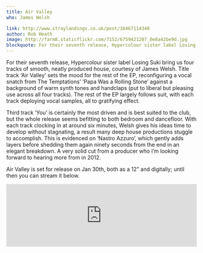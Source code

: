 ```yaml
---
title: Air Valley
who: James Welsh

link: http://www.straylandings.co.uk/post/16467114340
author: Rob Heath
image: http://farm8.staticflickr.com/7152/6759421207_0e8a42be9d.jpg
blockquote: For their seventh release, Hypercolour sister label Losing Suki bring us four tracks of smooth, neatly produced house, courtesy of James Welsh. Title track ‘Air Valley’ sets the mood for the rest of the EP, reconfiguring a vocal snatch from The Temptations’ ‘Papa Was a Rolling Stone’ against a background of warm synth tones and handclaps (put to liberal but pleasing use across all four tracks). The rest of the EP largely follows suit, with each track deploying vocal samples, all to gratifying effect.
---
```


For their seventh release, Hypercolour sister label Losing Suki bring us four tracks of smooth, neatly produced house, courtesy of James Welsh. Title track ‘Air Valley’ sets the mood for the rest of the EP, reconfiguring a vocal snatch from The Temptations’ ‘Papa Was a Rolling Stone’ against a background of warm synth tones and handclaps (put to liberal but pleasing use across all four tracks). The rest of the EP largely follows suit, with each track deploying vocal samples, all to gratifying effect.

Third track ‘You’ is certainly the most driven and is best suited to the club, but the whole release seems befitting to both bedroom and dancefloor. With each track clocking in at around six minutes, Welsh gives his ideas time to develop without stagnating, a result many deep house productions stuggle to accomplish. This is evidenced on ‘Nastro Azzuro’, which gently adds layers before shedding them again ninety seconds from the end in an elegant breakdown. A very solid cut from a producer who I’m looking forward to hearing more from in 2012.

Air Valley is set for release on Jan 30th, both as a 12” and digitally; until then you can stream it below.

<iframe frameborder="no" height="166" scrolling="no" src="http://w.soundcloud.com/player/?url=http%3A%2F%2Fapi.soundcloud.com%2Ftracks%2F22654137&amp;show_artwork=true" width="100%"></iframe>
